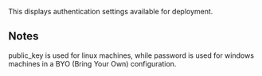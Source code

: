 This displays authentication settings available for deployment.

## Notes

public_key is used for linux machines, while password is used for windows machines in a BYO (Bring Your Own) configuration.
